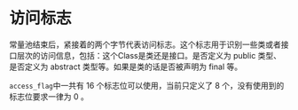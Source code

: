 # 访问标志

常量池结束后，紧接着的两个字节代表访问标志。这个标志用于识别一些类或者接口层次的访问信息，包括：这个Class是类还是接口。是否定义为 public 类型、是否定义为 abstract 类型等。如果是类的话是否被声明为 final 等。

`access_flag`中一共有 16 个标志位可以使用，当前只定义了 8 个，没有使用到的标志位要求一律为 0 。